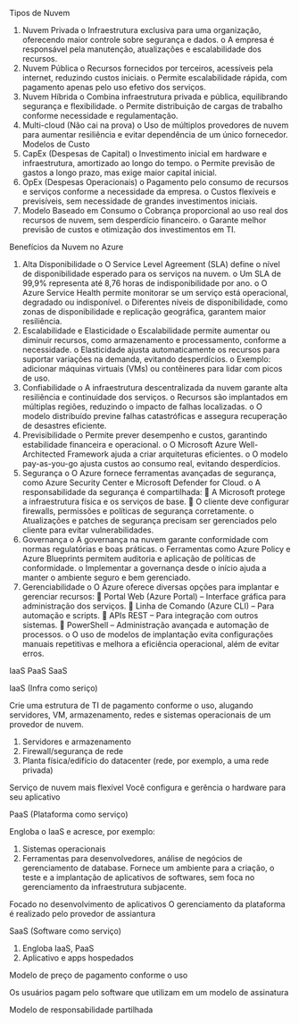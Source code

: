 Tipos de Nuvem
1.	Nuvem Privada
o	Infraestrutura exclusiva para uma organização, oferecendo maior controle sobre segurança e dados.
o	A empresa é responsável pela manutenção, atualizações e escalabilidade dos recursos.
2.	Nuvem Pública
o	Recursos fornecidos por terceiros, acessíveis pela internet, reduzindo custos iniciais.
o	Permite escalabilidade rápida, com pagamento apenas pelo uso efetivo dos serviços.
3.	Nuvem Híbrida
o	Combina infraestrutura privada e pública, equilibrando segurança e flexibilidade.
o	Permite distribuição de cargas de trabalho conforme necessidade e regulamentação.
4.	Multi-cloud (Não cai na prova)
o	Uso de múltiplos provedores de nuvem para aumentar resiliência e evitar dependência de um único fornecedor.
Modelos de Custo
1.	CapEx (Despesas de Capital)
o	Investimento inicial em hardware e infraestrutura, amortizado ao longo do tempo.
o	Permite previsão de gastos a longo prazo, mas exige maior capital inicial.
2.	OpEx (Despesas Operacionais)
o	Pagamento pelo consumo de recursos e serviços conforme a necessidade da empresa.
o	Custos flexíveis e previsíveis, sem necessidade de grandes investimentos iniciais.
3.	Modelo Baseado em Consumo
o	Cobrança proporcional ao uso real dos recursos de nuvem, sem desperdício financeiro.
o	Garante melhor previsão de custos e otimização dos investimentos em TI.

Benefícios da Nuvem no Azure
1.	Alta Disponibilidade
o	O Service Level Agreement (SLA) define o nível de disponibilidade esperado para os serviços na nuvem.
o	Um SLA de 99,9% representa até 8,76 horas de indisponibilidade por ano.
o	O Azure Service Health permite monitorar se um serviço está operacional, degradado ou indisponível.
o	Diferentes níveis de disponibilidade, como zonas de disponibilidade e replicação geográfica, garantem maior resiliência.
2.	Escalabilidade e Elasticidade
o	Escalabilidade permite aumentar ou diminuir recursos, como armazenamento e processamento, conforme a necessidade.
o	Elasticidade ajusta automaticamente os recursos para suportar variações na demanda, evitando desperdícios.
o	Exemplo: adicionar máquinas virtuais (VMs) ou contêineres para lidar com picos de uso.
3.	Confiabilidade
o	A infraestrutura descentralizada da nuvem garante alta resiliência e continuidade dos serviços.
o	Recursos são implantados em múltiplas regiões, reduzindo o impacto de falhas localizadas.
o	O modelo distribuído previne falhas catastróficas e assegura recuperação de desastres eficiente.
4.	Previsibilidade
o	Permite prever desempenho e custos, garantindo estabilidade financeira e operacional.
o	O Microsoft Azure Well-Architected Framework ajuda a criar arquiteturas eficientes.
o	O modelo pay-as-you-go ajusta custos ao consumo real, evitando desperdícios.
5.	Segurança
o	O Azure fornece ferramentas avançadas de segurança, como Azure Security Center e Microsoft Defender for Cloud.
o	A responsabilidade da segurança é compartilhada:
	A Microsoft protege a infraestrutura física e os serviços de base.
	O cliente deve configurar firewalls, permissões e políticas de segurança corretamente.
o	Atualizações e patches de segurança precisam ser gerenciados pelo cliente para evitar vulnerabilidades.
6.	Governança
o	A governança na nuvem garante conformidade com normas regulatórias e boas práticas.
o	Ferramentas como Azure Policy e Azure Blueprints permitem auditoria e aplicação de políticas de conformidade.
o	Implementar a governança desde o início ajuda a manter o ambiente seguro e bem gerenciado.
7.	Gerenciabilidade
o	O Azure oferece diversas opções para implantar e gerenciar recursos:
	Portal Web (Azure Portal) – Interface gráfica para administração dos serviços.
	Linha de Comando (Azure CLI) – Para automação e scripts.
	APIs REST – Para integração com outros sistemas.
	PowerShell – Administração avançada e automação de processos.
o	O uso de modelos de implantação evita configurações manuais repetitivas e melhora a eficiência operacional, além de evitar erros.

IaaS PaaS SaaS

IaaS (Infra como seriço)

Crie uma estrutura de TI de pagamento conforme o uso, alugando servidores,
VM, armazenamento, redes e sistemas operacionais de um provedor de
nuvem.

1. Servidores e armazenamento
2. Firewall/segurança de rede
3. Planta física/edifício do datacenter (rede, por exemplo, a uma rede privada)

Serviço de nuvem mais flexível
Você configura e gerência o hardware para seu aplicativo

PaaS (Plataforma como serviço)

Engloba o IaaS e acresce, por exemplo:
1. Sistemas operacionais
2. Ferramentas para desenvolvedores, análise de negócios de
gerenciamento de database.
Fornece um ambiente para a criação, o teste e a implantação de aplicativos
de softwares, sem foca no gerenciamento da infraestrutura subjacente.

Focado no desenvolvimento de aplicativos
O gerenciamento da plataforma é realizado pelo provedor de assiantura

SaaS (Software como serviço)

1. Engloba IaaS, PaaS
2. Aplicativo e apps hospedados

Modelo de preço de pagamento conforme o uso

Os usuários pagam pelo software que utilizam em um modelo de assinatura

Modelo de responsabilidade partilhada

